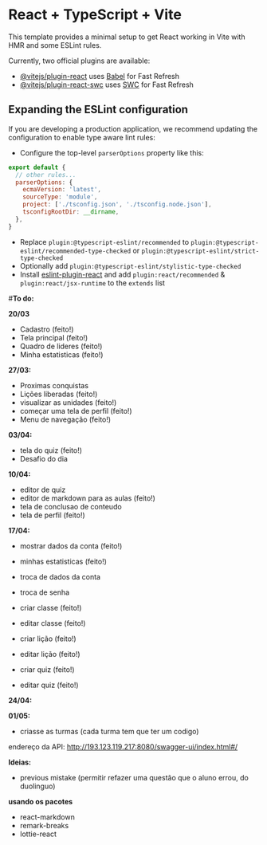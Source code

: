 # React + TypeScript + Vite

This template provides a minimal setup to get React working in Vite with HMR and some ESLint rules.

Currently, two official plugins are available:

- [@vitejs/plugin-react](https://github.com/vitejs/vite-plugin-react/blob/main/packages/plugin-react/README.md) uses [Babel](https://babeljs.io/) for Fast Refresh
- [@vitejs/plugin-react-swc](https://github.com/vitejs/vite-plugin-react-swc) uses [SWC](https://swc.rs/) for Fast Refresh

## Expanding the ESLint configuration

If you are developing a production application, we recommend updating the configuration to enable type aware lint rules:

- Configure the top-level `parserOptions` property like this:

```js
export default {
  // other rules...
  parserOptions: {
    ecmaVersion: 'latest',
    sourceType: 'module',
    project: ['./tsconfig.json', './tsconfig.node.json'],
    tsconfigRootDir: __dirname,
  },
}
```

- Replace `plugin:@typescript-eslint/recommended` to `plugin:@typescript-eslint/recommended-type-checked` or `plugin:@typescript-eslint/strict-type-checked`
- Optionally add `plugin:@typescript-eslint/stylistic-type-checked`
- Install [eslint-plugin-react](https://github.com/jsx-eslint/eslint-plugin-react) and add `plugin:react/recommended` & `plugin:react/jsx-runtime` to the `extends` list



#__To do:__

__20/03__
- Cadastro (feito!)
- Tela principal (feito!)
- Quadro de lideres (feito!)
- Minha estatisticas (feito!)

__27/03:__
- Proximas conquistas 
- Lições liberadas (feito!)
- visualizar as unidades (feito!)
- começar uma tela de perfil (feito!)
- Menu de navegação (feito!)

__03/04:__
- tela do quiz (feito!)
- Desafio do dia 

__10/04:__
- editor de quiz 
- editor de markdown para as aulas (feito!)
- tela de conclusao de conteudo 
- tela de perfil (feito!)

__17/04:__
- mostrar dados da conta (feito!)
- minhas estatisticas (feito!)
- troca de dados da conta 

- troca de senha

- criar classe (feito!)
- editar classe (feito!)

- criar lição (feito!)
- editar lição (feito!)

- criar quiz (feito!)
- editar quiz (feito!)

__24/04:__

__01/05:__


- criasse as turmas (cada turma tem que ter um codigo)

endereço da API:
http://193.123.119.217:8080/swagger-ui/index.html#/

__Ideias:__
- previous mistake (permitir refazer uma questão que o aluno errou, do duolinguo)

__usando os pacotes__
- react-markdown 
- remark-breaks
- lottie-react
